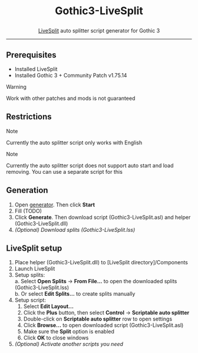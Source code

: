 # <p align="center"> Gothic3-LiveSplit </p>

<p align="center"> <a href="https://github.com/LiveSplit">LiveSplit</a> auto splitter script generator for Gothic 3 </p>

---


## Prerequisites

- Installed LiveSplit
- Installed Gothic 3 + Community Patch v1.75.14
> [!WARNING]
> Work with other patches and mods is not guaranteed


## Restrictions
> [!NOTE]
> Currently the auto splitter script only works with English

> [!NOTE]
> Currently the auto splitter script does not support auto start and load removing. You can use a separate script for this


## Generation
1. Open [generator](https://ellizio.github.io/Gothic3-LiveSplit/). Then click **Start**
2. Fill (TODO)
3. Click **Generate**. Then download script (Gothic3-LiveSplit.asl) and helper (Gothic3-LiveSplit.dll)
4. _(Optional) Download splits (Gothic3-LiveSplit.lss)_


## LiveSplit setup
1. Place helper (Gothic3-LiveSplit.dll) to [LiveSplit directory]/Components
2. Launch LiveSplit
3. Setup splits:\
a. Select **Open Splits** -> **From File...** to open the downloaded splits (Gothic3-LiveSplit.lss)\
b. Or select **Edit Splits...** to create splits manually
4. Setup script:
   1. Select **Edit Layout...**
   2. Click the **Plus** button, then select **Control** -> **Scriptable auto splitter**
   3. Double-click on **Scriptable auto splitter** row to open settings
   4. Click **Browse...** to open downloaded script (Gothic3-LiveSplit.asl)
   5. Make sure the **Split** option is enabled
   6. Click **OK** to close windows
5. _(Optional) Activate another scripts you need_